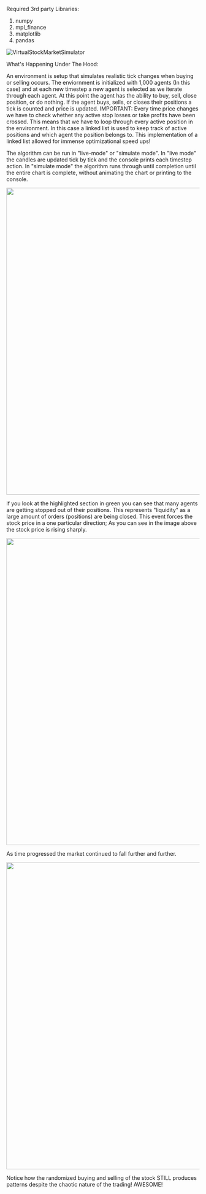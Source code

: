 Required 3rd party Libraries:

1. numpy
2. mpl_finance
3. matplotlib
4. pandas

![VirtualStockMarketSimulator](https://github.com/SeanCollymoreJr/VirtualStockMarketSimulator/assets/174896134/cfb9c089-1ab0-4643-a684-855865e1a54a)

What's Happening Under The Hood:

An environment is setup that simulates realistic tick changes when buying or selling occurs. The enviornment is initialized with 1,000 agents (In this case)
and at each new timestep a new agent is selected as we iterate through each agent. At this point the agent has the ability to buy, sell, close position, or do nothing.
If the agent buys, sells, or closes their positions a tick is counted and price is updated. IMPORTANT: Every time price changes we have to check whether any active
stop losses or take profits have been crossed. This means that we have to loop through every active position in the environment. In this case a linked list is used to
keep track of active positions and which agent the position belongs to. This implementation of a linked list allowed for immense optimizational speed ups!

The algorithm can be run in "live-mode" or "simulate mode". In "live mode" the candles are updated tick by tick and the console prints each timestep action.
In "simulate mode" the algorithm runs through until completion until the entire chart is complete, without animating the chart or printing to the console.

<img width="800px" height="auto" src="https://github.com/SeanCollymoreJr/VirtualStockMarketSimulator/assets/174896134/bf879752-40f5-487d-ae10-53a7dc747dfa" style="padding-right:10px;" />

if you look at the highlighted section in green you can see that many agents are getting stopped out of their positions. This represents "liquidity" as a large amount
of orders (positions) are being closed. This event forces the stock price in a one particular direction; As you can see in the image above the stock price is rising sharply.

<img width="800px" height="auto" src="https://github.com/SeanCollymoreJr/VirtualStockMarketSimulator/assets/174896134/93015661-d457-43b3-8b93-a9db3e5f7779" style="padding-right:10px;" />

As time progressed the market continued to fall further and further.

<img width="800px" height="auto" src="https://github.com/SeanCollymoreJr/VirtualStockMarketSimulator/assets/174896134/024ef312-abe6-4bcc-b2fc-b43248aac78b" style="padding-right:10px;" />

Notice how the randomized buying and selling of the stock STILL produces patterns despite the chaotic nature of the trading! AWESOME!
